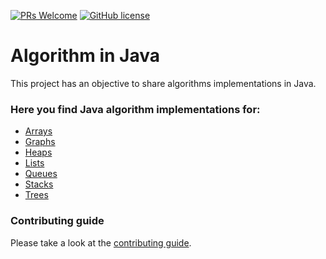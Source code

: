 [![PRs Welcome](https://img.shields.io/badge/PRs-welcome-brightgreen.svg?style=flat-square)](http://makeapullrequest.com)
[![GitHub license](https://img.shields.io/github/license/Naereen/StrapDown.js.svg)](https://github.com/Naereen/StrapDown.js/blob/master/LICENSE)

# Algorithm in Java

This project has an objective to share algorithms implementations in Java.

### Here you find Java algorithm implementations for:
 
- [Arrays](src/arrays/Array.md)
- [Graphs](src/graphs/Graph.md)    
- [Heaps](src/heaps/Heap.md)    
- [Lists](src/lists/List.md)    
- [Queues](src/queues/Queue.md)    
- [Stacks](src/stacks/Stack.md)    
- [Trees](src/trees/Tree.md)    

### Contributing guide

Please take a look at the [contributing guide](.github/contributing.md).




